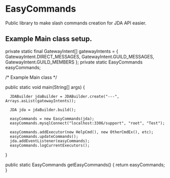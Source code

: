 # EasyCommands
Public library to make slash commands creation for JDA API easier.

## Example Main class setup.

  private static final GatewayIntent[] gatewayIntents = { GatewayIntent.DIRECT_MESSAGES, GatewayIntent.GUILD_MESSAGES, GatewayIntent.GUILD_MEMBERS };
  private static EasyCommands easyCommands;

  /* Example Main class */

  public static void main(String[] args) {

      JDABuilder jdaBuilder = JDABuilder.create("---", Arrays.asList(gatewayIntents));

      JDA jda = jdaBuilder.build();

      easyCommands = new EasyCommands(jda);
      easyCommands.mysqlConnect("localhost:3306/support", "root", "Test");

      easyCommands.addExecutor(new HelpCmd(), new OtherCmdEx(), etc);
      easyCommands.updateCommands();
      jda.addEventListener(easyCommands);
      easyCommands.logCurrentExecutors();
  }

  public static EasyCommands getEasyCommands() {
      return easyCommands;
  }
